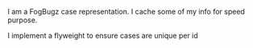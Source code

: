 I am a FogBugz case representation. I cache some of my info for speed purpose.

I implement a flyweight to ensure cases are unique per id